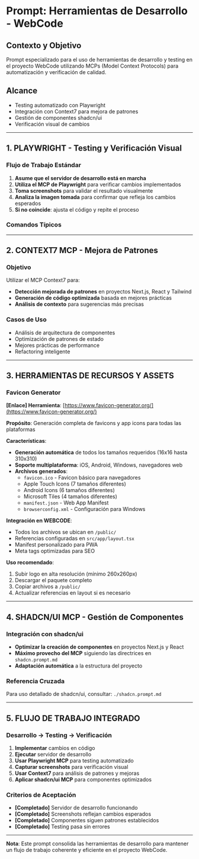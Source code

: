 # Prompt: Herramientas de Desarrollo - WebCode

## **Contexto y Objetivo**

Prompt especializado para el uso de herramientas de desarrollo y testing en el proyecto WebCode utilizando MCPs (Model Context Protocols) para automatización y verificación de calidad.

## **Alcance**

- Testing automatizado con Playwright
- Integración con Context7 para mejora de patrones
- Gestión de componentes shadcn/ui
- Verificación visual de cambios

---

## **1. PLAYWRIGHT - Testing y Verificación Visual**

### **Flujo de Trabajo Estándar**

1. **Asume que el servidor de desarrollo está en marcha**
2. **Utiliza el MCP de Playwright** para verificar cambios implementados
3. **Toma screenshots** para validar el resultado visualmente
4. **Analiza la imagen tomada** para confirmar que refleja los cambios esperados
5. **Si no coincide**: ajusta el código y repite el proceso

### **Comandos Típicos**

---

## **2. CONTEXT7 MCP - Mejora de Patrones**

### **Objetivo**

Utilizar el MCP Context7 para:

- **Detección mejorada de patrones** en proyectos Next.js, React y Tailwind
- **Generación de código optimizada** basada en mejores prácticas
- **Análisis de contexto** para sugerencias más precisas

### **Casos de Uso**

- Análisis de arquitectura de componentes
- Optimización de patrones de estado
- Mejores prácticas de performance
- Refactoring inteligente

---

## **3. HERRAMIENTAS DE RECURSOS Y ASSETS**

### **Favicon Generator**

****[Enlace]** Herramienta**: [https://www.favicon-generator.org/](https://www.favicon-generator.org/)

**Propósito**: Generación completa de favicons y app icons para todas las plataformas

**Características**:

- **Generación automática** de todos los tamaños requeridos (16x16 hasta 310x310)
- **Soporte multiplataforma**: iOS, Android, Windows, navegadores web
- **Archivos generados**:
  - `favicon.ico` - Favicon básico para navegadores
  - Apple Touch Icons (7 tamaños diferentes)
  - Android Icons (6 tamaños diferentes)
  - Microsoft Tiles (4 tamaños diferentes)
  - `manifest.json` - Web App Manifest
  - `browserconfig.xml` - Configuración para Windows

**Integración en WEBCODE**:

- Todos los archivos se ubican en `/public/`
- Referencias configuradas en `src/app/layout.tsx`
- Manifest personalizado para PWA
- Meta tags optimizadas para SEO

**Uso recomendado**:

1. Subir logo en alta resolución (mínimo 260x260px)
2. Descargar el paquete completo
3. Copiar archivos a `/public/`
4. Actualizar referencias en layout si es necesario

---

## **4. SHADCN/UI MCP - Gestión de Componentes**

### **Integración con shadcn/ui**

- **Optimizar la creación de componentes** en proyectos Next.js y React
- **Máximo provecho del MCP** siguiendo las directrices en `shadcn.prompt.md`
- **Adaptación automática** a la estructura del proyecto

### **Referencia Cruzada**

Para uso detallado de shadcn/ui, consultar: `./shadcn.prompt.md`

---

## **5. FLUJO DE TRABAJO INTEGRADO**

### **Desarrollo → Testing → Verificación**

1. **Implementar** cambios en código
2. **Ejecutar** servidor de desarrollo
3. **Usar Playwright MCP** para testing automatizado
4. **Capturar screenshots** para verificación visual
5. **Usar Context7** para análisis de patrones y mejoras
6. **Aplicar shadcn/ui MCP** para componentes optimizados

### **Criterios de Aceptación**

- **[Completado]** Servidor de desarrollo funcionando
- **[Completado]** Screenshots reflejan cambios esperados
- **[Completado]** Componentes siguen patrones establecidos
- **[Completado]** Testing pasa sin errores

---

**Nota**: Este prompt consolida las herramientas de desarrollo para mantener un flujo de trabajo coherente y eficiente en el proyecto WebCode.
